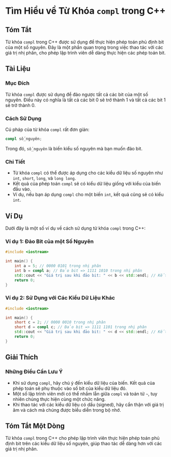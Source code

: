 <!--
Meta Description: # Tìm Hiểu về Từ Khóa `compl` trong C++ ## Tóm Tắt Từ khóa `compl` trong C++ được sử dụng để thực hiện phép toán phủ định bit của một số nguyên. Đây l...
Meta Keywords: compl, bit, trong, các, kiểu
-->

# Tìm Hiểu về Từ Khóa `compl` trong C++

## Tóm Tắt
Từ khóa `compl` trong C++ được sử dụng để thực hiện phép toán phủ định bit của một số nguyên. Đây là một phần quan trọng trong việc thao tác với các giá trị nhị phân, cho phép lập trình viên dễ dàng thực hiện các phép toán bit.

## Tài Liệu
### Mục Đích
Từ khóa `compl` được sử dụng để đảo ngược tất cả các bit của một số nguyên. Điều này có nghĩa là tất cả các bit 0 sẽ trở thành 1 và tất cả các bit 1 sẽ trở thành 0.

### Cách Sử Dụng
Cú pháp của từ khóa `compl` rất đơn giản:
```cpp
compl số_nguyên;
```
Trong đó, `số_nguyên` là biến kiểu số nguyên mà bạn muốn đảo bit.

### Chi Tiết
- Từ khóa `compl` có thể được áp dụng cho các kiểu dữ liệu số nguyên như `int`, `short`, `long`, và `long long`.
- Kết quả của phép toán `compl` sẽ có kiểu dữ liệu giống với kiểu của biến đầu vào.
- Ví dụ, nếu bạn áp dụng `compl` cho một biến `int`, kết quả cũng sẽ có kiểu `int`.

## Ví Dụ
Dưới đây là một số ví dụ về cách sử dụng từ khóa `compl` trong C++:

### Ví dụ 1: Đảo Bit của một Số Nguyên
```cpp
#include <iostream>

int main() {
    int a = 5; // 0000 0101 trong nhị phân
    int b = compl a; // Đảo bit => 1111 1010 trong nhị phân
    std::cout << "Giá trị sau khi đảo bit: " << b << std::endl; // Kết quả: -6
    return 0;
}
```

### Ví dụ 2: Sử Dụng với Các Kiểu Dữ Liệu Khác
```cpp
#include <iostream>

int main() {
    short c = 2; // 0000 0010 trong nhị phân
    short d = compl c; // Đảo bit => 1111 1101 trong nhị phân
    std::cout << "Giá trị sau khi đảo bit: " << d << std::endl; // Kết quả: -3
    return 0;
}
```

## Giải Thích
### Những Điều Cần Lưu Ý
- Khi sử dụng `compl`, hãy chú ý đến kiểu dữ liệu của biến. Kết quả của phép toán sẽ phụ thuộc vào số bit của kiểu dữ liệu đó.
- Một số lập trình viên mới có thể nhầm lẫn giữa `compl` và toán tử `~`, tuy nhiên chúng thực hiện cùng một chức năng.
- Khi thao tác với các kiểu dữ liệu có dấu (signed), hãy cẩn thận với giá trị âm và cách mà chúng được biểu diễn trong bộ nhớ.

## Tóm Tắt Một Dòng
Từ khóa `compl` trong C++ cho phép lập trình viên thực hiện phép toán phủ định bit trên các kiểu dữ liệu số nguyên, giúp thao tác dễ dàng hơn với các giá trị nhị phân.